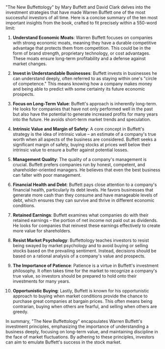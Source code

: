 "The New Buffettology" by Mary Buffett and David Clark delves into the investment strategies that have made Warren Buffett one of the most successful investors of all time. Here is a concise summary of the ten most important insights from the book, crafted to fit precisely within a 550-word limit:

1. **Understand Economic Moats**: Warren Buffett focuses on companies with strong economic moats, meaning they have a durable competitive advantage that protects them from competition. This could be in the form of brand strength, proprietary technology, or cost advantages. These moats ensure long-term profitability and a defense against market changes.

2. **Invest in Understandable Businesses**: Buffett invests in businesses he can understand deeply, often referred to as staying within one's "circle of competence." This means knowing how a company makes money and being able to predict with some certainty its future economic prospects.

3. **Focus on Long-Term Value**: Buffett's approach is inherently long-term. He looks for companies that have not only performed well in the past but also have the potential to generate increased profits for many years into the future. He avoids short-term market trends and speculation.

4. **Intrinsic Value and Margin of Safety**: A core concept in Buffett's strategy is the idea of intrinsic value – an estimate of a company's true worth when all aspects of the business are considered. Buffett seeks a significant margin of safety, buying stocks at prices well below their intrinsic value to ensure a buffer against potential losses.

5. **Management Quality**: The quality of a company's management is crucial. Buffett prefers companies run by honest, competent, and shareholder-oriented managers. He believes that even the best business can falter with poor management.

6. **Financial Health and Debt**: Buffett pays close attention to a company's financial health, particularly its debt levels. He favors businesses that generate more cash than they consume and have manageable levels of debt, which ensures they can survive and thrive in different economic conditions.

7. **Retained Earnings**: Buffett examines what companies do with their retained earnings – the portion of net income not paid out as dividends. He looks for companies that reinvest these earnings effectively to create more value for shareholders.

8. **Resist Market Psychology**: Buffettology teaches investors to resist being swayed by market psychology and to avoid buying or selling stocks based on the prevailing sentiment. Instead, decisions should be based on a rational analysis of a company's value and prospects.

9. **The Importance of Patience**: Patience is a virtue in Buffett's investment philosophy. It often takes time for the market to recognize a company's true value, so investors should be prepared to hold onto their investments for many years.

10. **Opportunistic Buying**: Lastly, Buffett is known for his opportunistic approach to buying when market conditions provide the chance to purchase great companies at bargain prices. This often means being contrarian, buying when others are fearful, and selling when others are greedy.

In summary, "The New Buffettology" encapsulates Warren Buffett's investment principles, emphasizing the importance of understanding a business deeply, focusing on long-term value, and maintaining discipline in the face of market fluctuations. By adhering to these principles, investors can aim to emulate Buffett's success in the stock market.